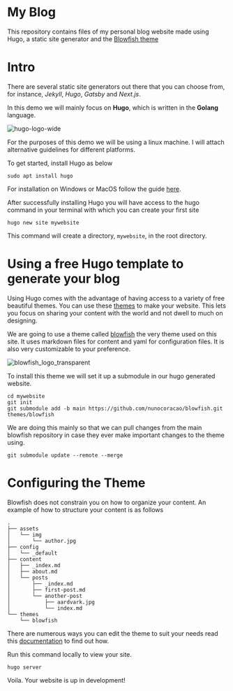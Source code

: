 # My Blog

This repository contains files of my personal blog website made using Hugo, a static site generator and the [Blowfish theme](https://github.com/nunocoracao/blowfish)

# Intro

There are several static site generators out there that you can choose from, for instance, *Jekyll*, *Hugo*, *Gatsby* and *Next.js*.

In this demo we will mainly focus on **Hugo**, which is written in the **Golang** language.

![hugo-logo-wide](https://github.com/OtaraAlex/myblog/assets/111053808/4499dc6b-7cab-4942-b8c1-aeb9beb27d27)

For the purposes of this demo we will be using a linux machine. I will attach alternative guidelines for different platforms.

To get started, install Hugo as below

``````
sudo apt install hugo
``````

For installation on Windows or MacOS follow the guide [here](https://gohugo.io/installation/).

After successfully installing Hugo you will have access to the hugo command in your terminal with which you can create your first site

``````
hugo new site mywebsite
``````

This command will create a directory, `mywebsite`, in the root directory.

# Using a free Hugo template to generate your blog

Using Hugo comes with the advantage of having access to a variety of free beautiful themes. You can use these [themes](https://themes.gohugo.io/) to make your website. This lets you focus on sharing your content with the world and not dwell to much on designing.

We are going to use a theme called [blowfish](https://blowfish.page/) the very theme used on this site. It uses markdown files for content and yaml for configuration files. It is also very customizable to your preference.

![blowfish_logo_transparent](https://github.com/OtaraAlex/myblog/assets/111053808/68db9f25-5040-40b9-a80b-b6609ca182ef)

To install this theme we will set it up a submodule in our hugo generated website.

``````
cd mywebsite
git init
git submodule add -b main https://github.com/nunocoracao/blowfish.git themes/blowfish
``````

We are doing this mainly so that we can pull changes from the main blowfish repository in case they ever make important changes to the theme using.

``````
git submodule update --remote --merge
``````

# Configuring the Theme
Blowfish does not constrain you on how to organize your content. An example of how to structure your content is as follows

``````
.
├── assets
│   └── img
│       └── author.jpg
├── config
│   └── _default
├── content
│   ├── _index.md
│   ├── about.md
│   └── posts
│       ├── _index.md
│       ├── first-post.md
│       └── another-post
│           ├── aardvark.jpg
│           └── index.md
└── themes
    └── blowfish
``````   

There are numerous ways you can edit the theme to suit your needs read this [documentation](https://blowfish.page/docs/getting-started/) to find out how.

Run this command locally to view your site.

``````
hugo server
``````

Voila. Your website is up in development!
